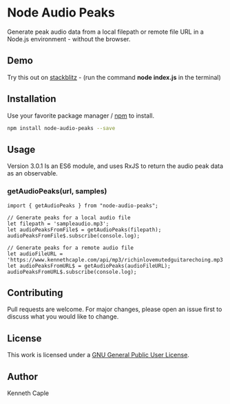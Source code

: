 # Node Audio Peaks
Generate peak audio data from a local filepath or remote file URL in a Node.js environment - without the browser.

## Demo
Try this out on [stackblitz](https://stackblitz.com/edit/node-fswsla?devtoolsheight=33&file=index.js) - (run the command **node index.js** in the terminal)
## Installation
Use your favorite package manager / [npm](https://www.npmjs.com/package/npm) to install.

```bash
npm install node-audio-peaks --save
```
## Usage
Version 3.0.1 Is an ES6 module, and uses RxJS to return the audio peak data as an observable.
### **getAudioPeaks(url, samples)**
```
import { getAudioPeaks } from "node-audio-peaks";

// Generate peaks for a local audio file
let filepath = 'sampleaudio.mp3';
let audioPeaksFromFile$ = getAudioPeaks(filepath);
audioPeaksFromFile$.subscribe(console.log);

// Generate peaks for a remote audio file
let audioFileURL = 'https://www.kennethcaple.com/api/mp3/richinlovemutedguitarechoing.mp3';
let audioPeaksFromURL$ = getAudioPeaks(audioFileURL);
audioPeaksFromURL$.subscribe(console.log);
```

## Contributing
Pull requests are welcome. For major changes, please open an issue first to discuss what you would like to change.

## License
This work is licensed under a [GNU General Public User License](https://github.com/califken/node-audio-peaks/blob/main/LICENSE).

## Author
Kenneth Caple